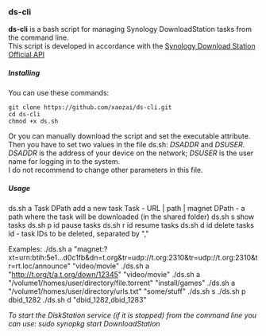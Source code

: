 ### ds-cli
**ds-cli** is a bash script for managing Synology DownloadStation tasks from the command line.  
This script is developed in accordance with the [Synology Download Station Official API](http://download.synology.com/download/Document/DeveloperGuide/Synology_Download_Station_Web_API.pdf "Synology Download Station Official API")

##### Installing
You can use these commands:
```
git clone https://github.com/xaozai/ds-cli.git
cd ds-cli
chmod +x ds.sh
```
Or you can manually download the script and set the executable attribute.  
Then you have to set two values in the file ds.sh: *DSADDR* and *DSUSER*. *DSADDR* is the address of your device on the network; *DSUSER* is the user name for logging in to the system.  
I do not recommend to change other parameters in this file.


##### Usage
ds.sh a Task DPath				add a new task
									Task - URL | path | magnet
									DPath - a path where the task will be downloaded (in the shared folder)
ds.sh s							show tasks
ds.sh p id						pause tasks
ds.sh r id						resume tasks
ds.sh d id						delete tasks
									id - task IDs to be deleted, separated by ","

Examples:
./ds.sh a "magnet:?xt=urn:btih:5e1...d0c1fb&dn=t.org&tr=udp://t.org:2310&tr=udp://t.org:2310&tr=rt.loc/announce" "video/movie"
./ds.sh a "http://t.org/t/a.t.org/down/12345" "video/movie"
./ds.sh a "/volume1/homes/user/directory/file.torrent" "install/games"
./ds.sh a "/volume1/homes/user/directory/urls.txt" "some/stuff"
./ds.sh s
./ds.sh p dbid_1282
./ds.sh d "dbid_1282,dbid_1283"

*To start the DiskStation service (if it is stopped) from the command line you can use: sudo synopkg start DownloadStation*
